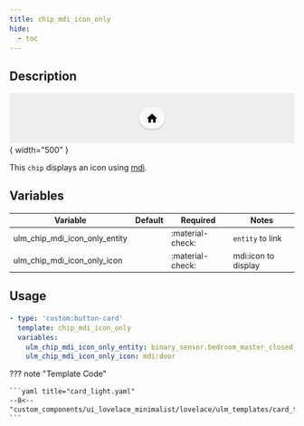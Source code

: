 ```yaml
---
title: chip_mdi_icon_only
hide:
  - toc
---
```

<!-- markdownlint-disable MD046 -->

## Description

![example-image](../../assets/img/ulm_chips/chip_mdi_icon_only.png){ width="500" }

This `chip` displays an icon using [mdi](https://materialdesignicons.com/).

## Variables

| Variable | Default | Required         | Notes             |
|----------|---------|------------------|-------------------|
|ulm_chip_mdi_icon_only_entity      |         | :material-check: | `entity` to link     |
|ulm_chip_mdi_icon_only_icon        |         | :material-check: | mdi:icon to display  |

## Usage

```yaml
- type: 'custom:button-card'
  template: chip_mdi_icon_only
  variables:
    ulm_chip_mdi_icon_only_entity: binary_sensor.bedroom_master_closed_door
    ulm_chip_mdi_icon_only_icon: mdi:door
```

??? note "Template Code"

    ```yaml title="card_light.yaml"
    --8<-- "custom_components/ui_lovelace_minimalist/lovelace/ulm_templates/card_templates/chips/chip_mdi_icon_only.yaml"
    ```
